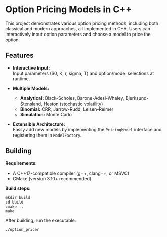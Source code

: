 # Option Pricing Models in C++

This project demonstrates various option pricing methods, including both classical and modern approaches, all implemented in C++. Users can interactively input option parameters and choose a model to price the option.

## Features

- **Interactive Input:**  
  Input parameters (S0, K, r, sigma, T) and option/model selections at runtime.
  
- **Multiple Models:**
  - **Analytical:** Black-Scholes, Barone-Adesi-Whaley, Bjerksund-Stensland, Heston (stochastic volatility)
  - **Binomial:** CRR, Jarrow-Rudd, Leisen-Reimer
  - **Simulation:** Monte Carlo

- **Extensible Architecture:**  
  Easily add new models by implementing the `PricingModel` interface and registering them in `ModelFactory`.

## Building

**Requirements:**

- A C++17-compatible compiler (g++, clang++, or MSVC)
- CMake (version 3.10+ recommended)

**Build steps:**

```
mkdir build
cd build
cmake ..
make
``````

After building, run the executable:

```
./option_pricer
```

